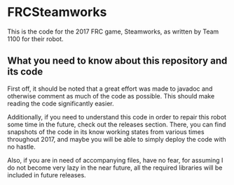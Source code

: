 # FRCSteamworks
This is the code for the 2017 FRC game, Steamworks, as written by Team 1100 for their robot.

## What you need to know about this repository and its code
First off, it should be noted that a great effort was made to javadoc and otherwise comment as much of the code as possible. This should make reading the code significantly easier.

Additionally, if you need to understand this code in order to repair this robot some time in the future, check out the releases section. There, you can find snapshots of the code in its know working states from various times throughout 2017, and maybe you will be able to simply deploy the code with no hastle.

Also, if you are in need of accompanying files, have no fear, for assuming I do not become very lazy in the near future, all the required libraries will be included in future releases.
